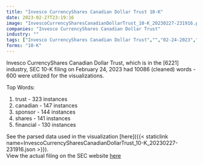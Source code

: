```yaml
---
title: "Invesco CurrencyShares Canadian Dollar Trust 10-K"
date: 2023-02-27T23:19:16
image: "InvescoCurrencySharesCanadianDollarTrust_10-K_20230227-231916.png"
companies: "Invesco CurrencyShares Canadian Dollar Trust"
industry: ""
tags: ["Invesco CurrencyShares Canadian Dollar Trust","","02-24-2023","10-K"]
forms: "10-K"
---
```

Invesco CurrencyShares Canadian Dollar Trust, which is in the  [6221] industry, SEC 10-K filing on February 24, 2023 had 10086 (cleaned) words - 600 were utilized for the visualizations.

Top Words:
1. trust - 323 instances
2. canadian - 147 instances
3. sponsor - 144 instances
4. shares - 141 instances
5. financial - 130 instances


See the parsed data used in the visualization [here]({{< staticlink name=InvescoCurrencySharesCanadianDollarTrust_10-K_20230227-231916.json >}}).  
View the actual filing on the SEC website [here](https://www.sec.gov/Archives/edgar/data/1353612/0000950170-23-004222.txt)